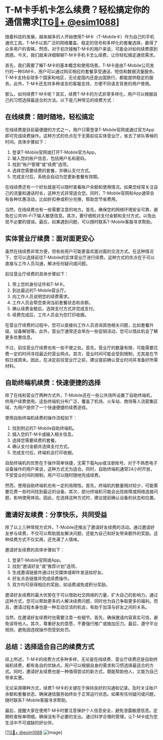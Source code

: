 # T-M卡手机卡怎么续费？轻松搞定你的通信需求[[TG💪+ @esim1088](https://t.me/s/esim1088)]

随着科技的发展，越来越多的人开始使用T-M卡（T-Mobile卡）作为自己的手机通讯工具。T-M卡以其广泛的网络覆盖、稳定的信号和多样化的套餐选择，赢得了众多用户的青睐。然而，对于初次接触T-M卡的用户来说，可能会对如何续费感到困惑。今天，我们就来详细聊聊T-M卡手机卡怎么续费，让你轻松搞定通信需求。

首先，我们需要了解T-M卡的基本概念和使用场景。T-M卡是由T-Mobile公司发行的一种SIM卡，用户可以通过购买相应的套餐享受通话、短信和数据流量服务。T-M卡支持全球多个国家和地区，无论是国内还是出国旅行，都能提供稳定的服务。此外，T-M卡还支持多种语言的客服支持，方便不同语言背景的用户使用。

那么，如何续费T-M卡呢？其实，续费T-M卡的方式非常多样化，用户可以根据自己的习惯选择最适合的方法。以下是几种常见的续费方式：

## 在线续费：随时随地，轻松搞定

在线续费是目前最便捷的方式之一。用户只需登录T-Mobile官网或通过官方App即可完成续费操作。这种方式的优点在于无需前往实体营业厅，省去了排队等候的时间。具体步骤如下：

1. 登录T-Mobile官网或打开T-Mobile官方App。
2. 输入您的账户信息，包括用户名和密码。
3. 找到“账户管理”或“续费”选项。
4. 选择您需要续费的套餐，并确认支付方式。
5. 完成支付后，系统会自动为您更新套餐有效期。

在线续费还有一个好处就是可以随时查看账户余额和使用情况。如果您经常关注自己的流量和通话时长，这种方式非常适合您。同时，T-Mobile官网和App通常会有各种优惠活动，比如折扣券或积分兑换，帮助您节省费用。

当然，在线续费也有一些需要注意的地方。首先，确保您的网络环境安全可靠，避免在公共Wi-Fi下输入敏感信息。其次，要仔细核对支付金额和支付方式，以免出现不必要的错误。最后，如果遇到问题，可以随时联系T-Mobile客服寻求帮助。

## 实体营业厅续费：面对面更安心

虽然在线续费非常方便，但有些用户可能更喜欢面对面的交流方式。在这种情况下，您可以选择前往T-Mobile的实体营业厅进行续费。这种方式的优点在于可以直接与工作人员沟通，解决任何疑问或问题。

前往营业厅续费的具体步骤如下：

1. 带上您的身份证件和T-M卡。
2. 到达最近的T-Mobile营业厅。
3. 向工作人员说明您的续费需求。
4. 工作人员会帮您查询当前套餐状态和余额。
5. 确认续费金额后，选择支付方式并完成支付。
6. 续费完成后，工作人员会为您打印收据。

在营业厅续费的过程中，您可以直接向工作人员咨询其他相关问题，比如套餐升级、设备解锁等。此外，营业厅通常还会举办一些促销活动，您可以借此机会了解更多优惠信息。

不过，前往营业厅续费也有一些不便之处。首先，营业厅的数量有限，可能需要花费一定的时间寻找最近的营业网点。其次，营业时间可能会受到限制，尤其是在节假日或周末。因此，在决定前往营业厅之前，建议提前确认营业时间并准备好所需材料。

## 自助终端机续费：快速便捷的选择

除了在线和营业厅两种方式外，T-Mobile还在一些公共场所设置了自助终端机，供用户续费使用。这些终端机分布广泛，覆盖了机场、火车站、商场等人流密集区域，为用户提供了一个快速便捷的续费途径。

使用自助终端机续费的操作流程如下：

1. 找到附近的T-Mobile自助终端机。
2. 插入您的T-M卡或输入相关信息。
3. 选择您需要续费的套餐。
4. 确认支付金额并选择支付方式。
5. 完成支付后，终端机会打印收据。

自助终端机的优势在于操作简单快捷，无需下载App或注册账号。对于不熟悉电子设备操作的用户来说，这种方式尤为适合。同时，自助终端机通常24小时开放，不受营业时间的限制，用户可以随时随地完成续费。

然而，使用自助终端机也有一定的局限性。首先，终端机的数量相对较少，可能需要花费一些时间找到最近的设备。其次，部分终端机可能会出现故障或网络连接问题，影响使用体验。因此，在选择这种方式时，建议提前确认设备的状态和位置。

## 邀请好友续费：分享快乐，共同受益

除了以上三种常规方式外，T-Mobile还推出了邀请好友续费的活动。通过邀请好友参与续费，不仅可以帮助朋友解决问题，还能为自己和好友带来额外的奖励。这种续费方式不仅实用，还充满了人情味。

邀请好友续费的具体步骤如下：

1. 登录T-Mobile官网或App。
2. 找到“邀请好友”或“推荐计划”选项。
3. 生成邀请链接并通过社交媒体或邮件发送给好友。
4. 好友点击链接并完成续费操作。
5. 双方均可获得相应的奖励，如话费减免或积分奖励。

邀请好友续费的最大优势在于可以借助社交网络的力量，扩大自己的影响力。通过这种方式，您可以帮助更多的人解决续费问题，同时也为自己争取更多的福利。而且，邀请过程本身也是一种互动交流的机会，有助于加深与好友之间的关系。

当然，在邀请好友续费时也需要注意一些细节。首先，确保邀请内容真实可信，避免误导他人。其次，尊重好友的意愿，不要强行推广或施加压力。最后，遵守平台规则，避免因违规操作而受到处罚。

## 总结：选择适合自己的续费方式

综上所述，T-M卡的续费方式多种多样，无论是在线续费、营业厅续费还是自助终端机续费，都有各自的优缺点。用户可以根据自身的需求和习惯选择最适合的方式。同时，邀请好友续费也是一种值得尝试的新方式，既能帮助他人，又能为自己带来实惠。

无论采用哪种方式，续费T-M卡的关键在于保持良好的沟通和记录。及时关注账户余额和套餐状态，确保通信服务始终处于正常运行状态。如果有任何疑问或问题，随时联系T-Mobile客服寻求帮助。

最后，提醒大家在使用T-M卡时要注意保护个人信息安全，避免泄露敏感信息。定期检查账单明细，确保没有不必要的支出。通过科学合理的管理，让T-M卡成为您生活中不可或缺的好伙伴。

[[TG💪+ @esim1088](https://t.me/s/esim1088) ![Image](https://i.postimg.cc/4NQfJmqS/Snipaste-2025-05-13-00-14-12.png)]
